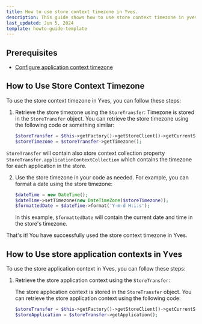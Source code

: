 ```yaml
---
title: How to use store context timezone in Yves.
description: This guide shows how to use store context timezone in yves
last_updated: Jun 5, 2024
template: howto-guide-template
---
```


## Prerequisites

* [Configure application context timezone](/docs/pbc/all/dynamic-multistore/{{page.version}}/tutorials-and-howtos/how-to-configure-application-timezone.html)


## How to Use Store Context Timezone

To use the store context timezone in Yves, you can follow these steps:

1. Retrieve the store timezone using the `StoreTransfer`:
Timezone is stored in the `StoreTransfer` object. You can retrieve the store timezone using the following code or something similar: 

    ```php
    $storeTransfer = $this->getFactory()->getStoreClient()->getCurrentStore();
    $storeTimezone = $storeTransfer->getTimezone();
    ```
`StoreTransfer` will contain also store context collection property `StoreTransfer.applicationContextCollection` which contains the timezone for each application in the store.

2. Use the store timezone in your code as needed. For example, you can format a date using the store timezone:

    ```php
    $dateTime = new DateTime();
    $dateTime->setTimezone(new DateTimeZone($storeTimezone));
    $formattedDate = $dateTime->format('Y-m-d H:i:s');
    ```

    In this example, `$formattedDate` will contain the current date and time in the store's timezone.

That's it! You have successfully used the store context timezone in Yves.

## How to Use store application contexts in Yves

To use the store application context in Yves, you can follow these steps:

1. Retrieve the store application context using the `StoreTransfer`:

    The store application context is stored in the `StoreTransfer` object. You can retrieve the store application context using the following code:

    ```php
    $storeTransfer = $this->getFactory()->getStoreClient()->getCurrentStore();
    $storeApplication = $storeTransfer->getApplication();
    ```